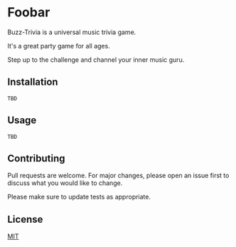 # Foobar

Buzz-Trivia is a universal music trivia game. 

It's a great party game for all ages.

Step up to the challenge and channel your inner music guru.

## Installation

```
TBD
```

## Usage

```
TBD
```

## Contributing
Pull requests are welcome. For major changes, please open an issue first to discuss what you would like to change.

Please make sure to update tests as appropriate.

## License

[MIT](https://choosealicense.com/licenses/mit/)

